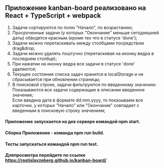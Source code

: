 ## Приложение kanban-board реализовано на React + TypeScript + webpack
1. Задачи сортируются по полю "Начало", по возрастанию;
2. Просроченные задачи (у которых "Окончание" меньше сегодняшней даты) обводятся красным (кроме тех что в статусе 'done');
3. Задачи можно перетаскивать между столбцами посредством drag&drop;
4. Задачи можно удалять поштучно (перетаскивая на иконку ведра в последнем столбце);
5. При нажатии на иконку ведра все задачи в статусе 'done' удаляются;
6. Текущее состояние списка задач хранится в localStorage и не сбрасывается при обновлении страницы;
7. В поисковой строке, задачи фильтруются по введенному значению:
<br/> Показываются все задачи содержащие в описании введенное значение;
<br/> Если введена дата в формате dd.mm.yyyy, то показываем все карточки, у которых "Начало" или "Окончание" совпадает с введенным в поисковую строку значением;


#### Приложение запускается на дев сервере командой npm start.
#### Сборка Приложение - команда npm run build.
#### Тесты запускаться командой npm run test.
#### Дляпросмотра перейдите по ссылке https://rostislavzeberg.github.io/kanban-board/
